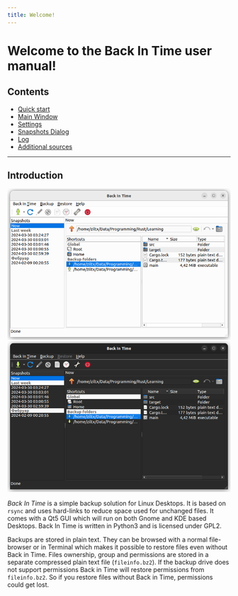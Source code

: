 ```yaml
---
title: Welcome!
---
```

Welcome to the Back In Time user manual!
========================================

Contents
--------

- [Quick start](quick-start.md)
- [Main Window](main-window.md)
- [Settings](settings.md)
- [Snapshots Dialog](snapshots-dialog.md)
- [Log](log.md)
- [Additional sources](additional.md)

---

Introduction
------------

![Back In Time main window](_images/light/main_window.png#only-light)
![Back In Time main window](_images/dark/main_window.png#only-dark)


*Back In Time* is a simple backup solution for Linux Desktops. It is based on `rsync` and uses hard-links to reduce space used for unchanged files. It comes with a Qt5 GUI which will run on both Gnome and KDE based Desktops. Back In Time is written in Python3 and is licensed under GPL2.

Backups are stored in plain text. They can be browsed with a normal file-browser or in Terminal which makes it possible to restore files even without Back in Time. Files ownership, group and permissions are stored in a separate compressed plain text file (`fileinfo.bz2`). If the backup drive does not support permissions Back in Time will restore permissions from `fileinfo.bz2`. So if you restore files without Back in Time, permissions could get lost.
